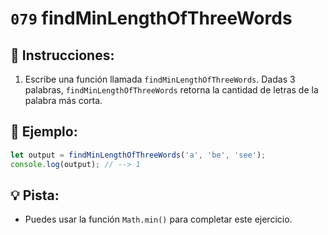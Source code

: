 # `079` findMinLengthOfThreeWords

## 📝 Instrucciones:

1. Escribe una función llamada `findMinLengthOfThreeWords`. Dadas 3 palabras, `findMinLengthOfThreeWords` retorna la cantidad de letras de la palabra más corta.

## 📎 Ejemplo:

```js
let output = findMinLengthOfThreeWords('a', 'be', 'see');
console.log(output); // --> 1
```

## 💡 Pista:

+ Puedes usar la función `Math.min()` para completar este ejercicio.
